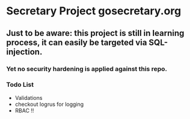 # Secretary Project gosecretary.org

## Just to be aware: this project is still in learning process, it can easily be targeted via SQL-injection.

### Yet no security hardening is applied against this repo.

### Todo List
- Validations
- checkout logrus for logging
- RBAC !!
